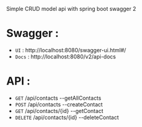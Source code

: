 Simple CRUD model api with spring boot swagger 2

# Swagger : 

- `UI`   : http://localhost:8080/swagger-ui.html#/
- `Docs` : http://localhost:8080/v2/api-docs

# API : 

- `GET` /api/contacts --getAllContacts
- `POST` /api/contacts --createContact
- `GET` /api/contacts/{id} --getContact
- `DELETE`  /api/contacts/{id} --deleteContact
